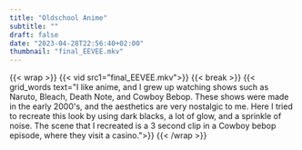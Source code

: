 ```yaml
---
title: "Oldschool Anime"
subtitle: ""
draft: false
date: "2023-04-28T22:56:40+02:00"
thumbnail: "final_EEVEE.mkv"
---
```

{{< wrap >}}
{{< vid src1="final_EEVEE.mkv">}}
{{< break >}}
{{< grid_words text="I like anime, and I grew up watching shows such as Naruto, Bleach, Death Note, and Cowboy Bebop. These shows were made in the early 2000's, and the aesthetics are very nostalgic to me. Here I tried to recreate this look by using dark blacks, a lot of glow, and a sprinkle of noise. The scene that I recreated is a 3 second clip in a Cowboy bebop episode, where they visit a casino.">}}
{{< /wrap >}}